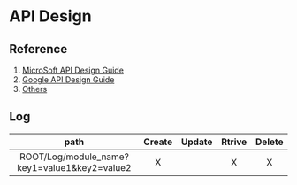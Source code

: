 # API Design

## Reference

1. [MicroSoft API Design Guide](https://docs.microsoft.com/en-us/azure/architecture/best-practices/api-design)
2. [Google API Design Guide](https://cloud.google.com/apis/design/)
3. [Others](http://apistylebook.com/design/guidelines/google-api-design-guide#api-design)

## Log

|                     path                     | Create | Update | Rtrive | Delete |
| :------------------------------------------: | :----: | :----: | :----: | :----: |
| ROOT/Log/module_name?key1=value1&key2=value2 |   X    |        |   X    |   X    |